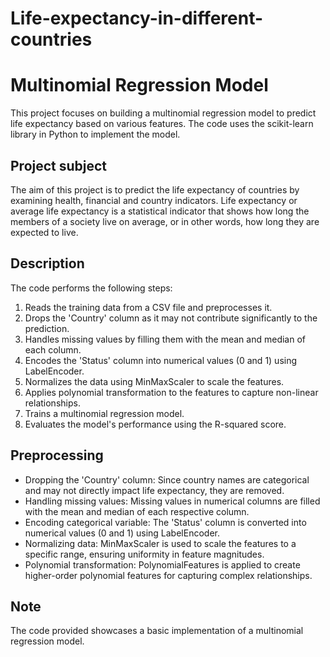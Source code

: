 # Life-expectancy-in-different-countries

# Multinomial Regression Model
This project focuses on building a multinomial regression model to predict life expectancy based on various features. The code uses the scikit-learn library in Python to implement the model.

## Project subject
The aim of this project is to predict the life expectancy of countries by examining health, financial and country indicators.
Life expectancy or average life expectancy is a statistical indicator that shows how long the members of a society live on average, or in other words, how long they are expected to live.

## Description
The code performs the following steps:
1. Reads the training data from a CSV file and preprocesses it.
2. Drops the 'Country' column as it may not contribute significantly to the prediction.
3. Handles missing values by filling them with the mean and median of each column.
4. Encodes the 'Status' column into numerical values (0 and 1) using LabelEncoder.
5. Normalizes the data using MinMaxScaler to scale the features.
6. Applies polynomial transformation to the features to capture non-linear relationships.
7. Trains a multinomial regression model.
8. Evaluates the model's performance using the R-squared score.

## Preprocessing
- Dropping the 'Country' column: Since country names are categorical and may not directly impact life expectancy, they are removed.
- Handling missing values: Missing values in numerical columns are filled with the mean and median of each respective column.
- Encoding categorical variable: The 'Status' column is converted into numerical values (0 and 1) using LabelEncoder.
- Normalizing data: MinMaxScaler is used to scale the features to a specific range, ensuring uniformity in feature magnitudes.
- Polynomial transformation: PolynomialFeatures is applied to create higher-order polynomial features for capturing complex relationships.

## Note
The code provided showcases a basic implementation of a multinomial regression model.